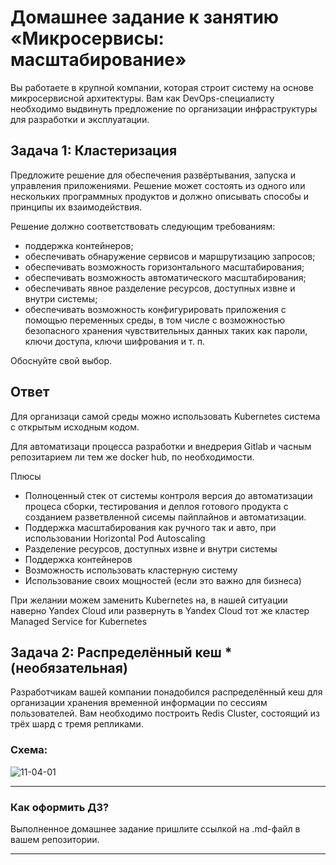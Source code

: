 
# Домашнее задание к занятию «Микросервисы: масштабирование»

Вы работаете в крупной компании, которая строит систему на основе микросервисной архитектуры.
Вам как DevOps-специалисту необходимо выдвинуть предложение по организации инфраструктуры для разработки и эксплуатации.

## Задача 1: Кластеризация

Предложите решение для обеспечения развёртывания, запуска и управления приложениями.
Решение может состоять из одного или нескольких программных продуктов и должно описывать способы и принципы их взаимодействия.

Решение должно соответствовать следующим требованиям:
- поддержка контейнеров;
- обеспечивать обнаружение сервисов и маршрутизацию запросов;
- обеспечивать возможность горизонтального масштабирования;
- обеспечивать возможность автоматического масштабирования;
- обеспечивать явное разделение ресурсов, доступных извне и внутри системы;
- обеспечивать возможность конфигурировать приложения с помощью переменных среды, в том числе с возможностью безопасного хранения чувствительных данных таких как пароли, ключи доступа, ключи шифрования и т. п.

Обоснуйте свой выбор.

## Ответ 

Для организаци самой среды можно использовать Kubernetes система с открытым исходным кодом.

Для автоматизаци процесса разработки и внедрерия Gitlab и часным репозитарием ли тем же docker hub, по необходимости.

Плюсы
-   Полноценный стек от системы контроля версия до автоматизации процеса сборки, тестирования и деплоя готового продукта с созданием разветвленной сисемы пайплайнов и автоматизации.
-   Поддержка масштабирования как ручного так и авто, при использовании Horizontal Pod Autoscaling
-   Разделение ресурсов, доступных извне и внутри системы
-   Поддержка контейнеров
-   Возможность использовать кластерную систему 
-   Использование своих мощностей (если это важно для бизнеса)

При желании можем заменить Kubernetes на, в нашей ситуации наверно Yandex Cloud или развернуть в Yandex Cloud тот же кластер Managed Service for Kubernetes

## Задача 2: Распределённый кеш * (необязательная)

Разработчикам вашей компании понадобился распределённый кеш для организации хранения временной информации по сессиям пользователей.
Вам необходимо построить Redis Cluster, состоящий из трёх шард с тремя репликами.

### Схема:

![11-04-01](https://user-images.githubusercontent.com/1122523/114282923-9b16f900-9a4f-11eb-80aa-61ed09725760.png)

---

### Как оформить ДЗ?

Выполненное домашнее задание пришлите ссылкой на .md-файл в вашем репозитории.

---
